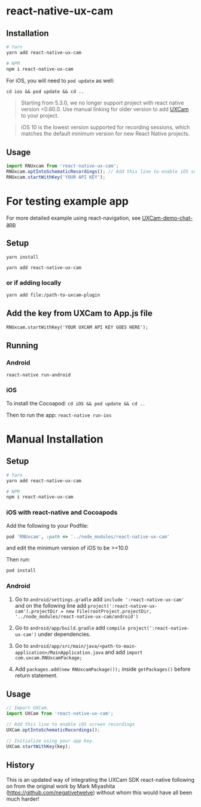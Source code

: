# react-native-ux-cam

## Installation
```bash
# Yarn
yarn add react-native-ux-cam

# NPM
npm i react-native-ux-cam
```

For iOS, you will need to `pod update`  as well:

`cd ios && pod update && cd ..`

>Starting from 5.3.0, we no longer support project with react native version <0.60.0. Use manual linking for older version to add [UXCam](https://github.com/uxcam/ios-sdk/raw/main/UXCam.xcframework.zip) to your project.

>iOS 10 is the lowest version supported for recording sessions, which matches the default minimum version for new React Native projects.

## Usage
```javascript
import RNUxcam from 'react-native-ux-cam';
RNUxcam.optIntoSchematicRecordings(); // Add this line to enable iOS screen recordings
RNUxcam.startWithKey('YOUR API KEY');
```

# For testing example app
For more detailed example using react-navigation, see [UXCam-demo-chat-app](https://github.com/samin20/UXCam-demo-app)
## Setup
`yarn install`

`yarn add react-native-ux-cam`
### or if adding locally
`yarn add file:/path-to-uxcam-plugin`

## Add the key from UXCam to App.js file
`RNUxcam.startWithKey('YOUR UXCAM API KEY GOES HERE');`

## Running

### Android
`react-native run-android`

### iOS
To install the Cocoapod: 
`cd iOS && pod update && cd ..`

Then to run the app:
`react-native run-ios`

# Manual Installation
## Setup

```bash
# Yarn
yarn add react-native-ux-cam

# NPM
npm i react-native-ux-cam
```

### iOS with react-native and Cocoapods

Add the following to your Podfile:

```ruby
pod 'RNUxcam', :path => '../node_modules/react-native-ux-cam'
```
and edit the minimum version of iOS to be >=10.0

Then run:

```bash
pod install
```

### Android

1. Go to `android/settings.gradle` add `include ':react-native-ux-cam'`
and on the following line add `project(':react-native-ux-cam').projectDir = new File(rootProject.projectDir, '../node_modules/react-native-ux-cam/android')` 

2. Go to `android/app/build.gradle`
add `compile project(':react-native-ux-cam')` under dependencies.

3. Go to `android/app/src/main/java/<path-to-main-application>/MainApplication.java` and add `import com.uxcam.RNUxcamPackage;`

4. Add `packages.add(new RNUxcamPackage());` inside `getPackages()` before return statement.

## Usage

```js
// Import UXCam.
import UXCam from 'react-native-ux-cam';

// Add this line to enable iOS screen recordings
UXCam.optIntoSchematicRecordings(); 

// Initialize using your app key.
UXCam.startWithKey(key);
```

## History
This is an updated way of integrating the UXCam SDK react-native following on from the original work by Mark Miyashita (https://github.com/negativetwelve) without whom this would have all been much harder!
